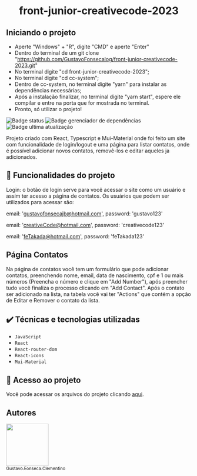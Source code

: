 <h1 align="center"> front-junior-creativecode-2023 </h1>

## Iniciando o projeto

- Aperte "Windows" + "R", digite "CMD" e aperte "Enter"
- Dentro do terminal de um git clone "https://github.com/GustavoFonsecalog/front-junior-creativecode-2023.git"
- No terminal digite "cd front-junior-creativecode-2023";
- No terminal digite "cd cc-system";
- Dentro de cc-system, no terminal digite "yarn" para instalar as dependências necessárias;
- Após a instalação finalizar, no terminal digite "yarn start", espere ele compilar e entre na porta que for mostrada no terminal.
- Pronto, só utilizar o projeto!

![Badge status](https://img.shields.io/badge/STATUS-FINALIZADO-green)
![Badge gerenciador de dependências](https://img.shields.io/badge/Yarn-1.22.19-blue)
![Badge ultima atualização](https://img.shields.io/badge/Ultima%20atualiza%C3%A7%C3%A3o-Abril-yellow)

Projeto criado com React, Typescript e Mui-Material onde foi feito um site com funcionalidade de login/logout e uma página para listar contatos, onde é possível adicionar novos contatos, removê-los e editar aqueles ja adicionados.

## :hammer: Funcionalidades do projeto

Login: o botão de login serve para você acessar o site como um usuário e assim ter acesso a página de contatos. Os usuários que podem ser utilizados para acessar são:
 
 email: 'gustavofonsecajb@hotmail.com',
 password: 'gustavo123'
  
 email: 'creativeCode@hotmail.com',
 password: 'creativecode123'
  
 email: 'feTakada@hotmail.com',
 password: 'feTakada123'

## Página Contatos

Na página de contatos você tem um formulário que pode adicionar contatos, preenchendo nome, email, data de nascimento, cpf e 1 ou mais números (Preencha o número e clique em "Add Number"), após preencher tudo você finaliza o processo clicando em "Add Contact". Após o contato ser adicionado na lista, na tabela você vai ter "Actions" que contém a opção de Editar e Remover o contato da lista.

## ✔️ Técnicas e tecnologias utilizadas

- ``JavaScript``
- ``React``
- ``React-router-dom``
- ``React-icons``
- ``Mui-Material``

## 📁 Acesso ao projeto
Você pode acessar os arquivos do projeto clicando [aqui](https://github.com/GustavoFonsecalog/front-junior-creativecode-2023/tree/main/cc-system).

## Autores

[<img src="https://avatars.githubusercontent.com/u/83730260?v=4" width=115><br><sub> Gustavo Fonseca Clementino </sub>](https://github.com/GustavoFonsecalog)
